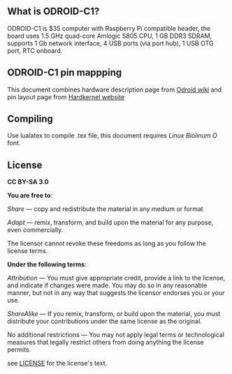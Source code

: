 ## What is ODROID-C1?

ODROID-C1 is $35 computer with Raspberry Pi compatible header, the board uses 1.5 GHz quad-core Amlogic S805 CPU, 1 GB DDR3 SDRAM,
supports 1 Gb network interface, 4 USB ports (via port hub), 1 USB OTG port, RTC onboard.

## ODROID-C1 pin mappping

This document combines hardware description page from [Odroid wiki](http://odroid.com/dokuwiki/doku.php?id=en:c1_hardware)
and pin layout page from [Hardkernel website](http://www.hardkernel.com/main/products/prdt_info.php?g_code=G141578608433&tab_idx=2)

## Compiling

Use lualatex to compile .tex file, this document requires *Linux Biolinum O* font.


## License

**CC BY-SA 3.0**

**You are free to**:

*Share* — copy and redistribute the material in any medium or format

*Adapt* — remix, transform, and build upon the material for any purpose, even commercially.

The licensor cannot revoke these freedoms as long as you follow the license terms.

**Under the following terms**:

*Attribution* — You must give appropriate credit, provide a link to the license,
and indicate if changes were made. You may do so in any reasonable manner, but
not in any way that suggests the licensor endorses you or your use.

*ShareAlike* — If you remix, transform, or build upon the material, you must
distribute your contributions under the same license as the original.

No additional restrictions — You may not apply legal terms or technological measures
that legally restrict others from doing anything the license permits.

see [LICENSE](LICENSE) for the license's text.
